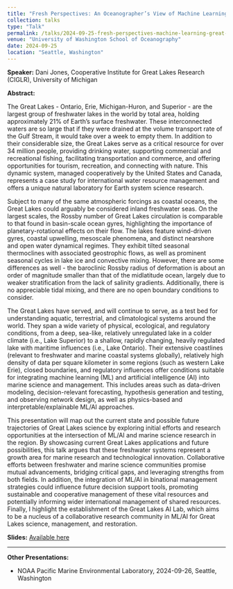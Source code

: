 ```yaml
---
title: "Fresh Perspectives: An Oceanographer’s View of Machine Learning in Great Lakes Science"
collection: talks
type: "Talk"
permalink: /talks/2024-09-25-fresh-perspectives-machine-learning-great-lakes
venue: "University of Washington School of Oceanography"
date: 2024-09-25
location: "Seattle, Washington"
---
```


**Speaker:** Dani Jones, Cooperative Institute for Great Lakes Research (CIGLR), University of Michigan

**Abstract:**

The Great Lakes - Ontario, Erie, Michigan-Huron, and Superior - are the largest group of freshwater lakes in the world by total area, holding approximately 21% of Earth’s surface freshwater. These interconnected waters are so large that if they were drained at the volume transport rate of the Gulf Stream, it would take over a week to empty them. In addition to their considerable size, the Great Lakes serve as a critical resource for over 34 million people, providing drinking water, supporting commercial and recreational fishing, facilitating transportation and commerce, and offering opportunities for tourism, recreation, and connecting with nature. This dynamic system, managed cooperatively by the United States and Canada, represents a case study for international water resource management and offers a unique natural laboratory for Earth system science research.

Subject to many of the same atmospheric forcings as coastal oceans, the Great Lakes could arguably be considered inland freshwater seas. On the largest scales, the Rossby number of Great Lakes circulation is comparable to that found in basin-scale ocean gyres, highlighting the importance of planetary-rotational effects on their flow. The lakes feature wind-driven gyres, coastal upwelling, mesoscale phenomena, and distinct nearshore and open water dynamical regimes. They exhibit tilted seasonal thermoclines with associated geostrophic flows, as well as prominent seasonal cycles in lake ice and convective mixing. However, there are some differences as well - the baroclinic Rossby radius of deformation is about an order of magnitude smaller than that of the midlatitude ocean, largely due to weaker stratification from the lack of salinity gradients. Additionally, there is no appreciable tidal mixing, and there are no open boundary conditions to consider.

The Great Lakes have served, and will continue to serve, as a test bed for understanding aquatic, terrestrial, and climatological systems around the world. They span a wide variety of physical, ecological, and regulatory conditions, from a deep, sea-like, relatively unregulated lake in a colder climate (i.e., Lake Superior) to a shallow, rapidly changing, heavily regulated lake with maritime influences (i.e., Lake Ontario). Their extensive coastlines (relevant to freshwater and marine coastal systems globally), relatively high density of data per square kilometer in some regions (such as western Lake Erie), closed boundaries, and regulatory influences offer conditions suitable for integrating machine learning (ML) and artificial intelligence (AI) into marine science and management. This includes areas such as data-driven modeling, decision-relevant forecasting, hypothesis generation and testing, and observing network design, as well as physics-based and interpretable/explainable ML/AI approaches.

This presentation will map out the current state and possible future trajectories of Great Lakes science by exploring initial efforts and research opportunities at the intersection of ML/AI and marine science research in the region. By showcasing current Great Lakes applications and future possibilities, this talk argues that these freshwater systems represent a growth area for marine research and technological innovation. Collaborative efforts between freshwater and marine science communities promise mutual advancements, bridging critical gaps, and leveraging strengths from both fields. In addition, the integration of ML/AI in binational management strategies could influence future decision support tools, promoting sustainable and cooperative management of these vital resources and potentially informing wider international management of shared resources. Finally, I highlight the establishment of the Great Lakes AI Lab, which aims to be a nucleus of a collaborative research community in ML/AI for Great Lakes science, management, and restoration.

**Slides:** [Available here](files/NOAA-PMEL-GreatLakesTalk.pdf)

---

**Other Presentations:**
- NOAA Pacific Marine Environmental Laboratory, 2024-09-26, Seattle, Washington
